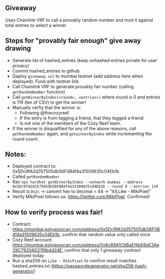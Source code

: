 ## Giveaway 

Uses Chainlink VRF to call a provably random number and mod it against total entries to select a winner

## Steps for "provably fair enough" give away drawing
- Generate list of hashed_entries (keep unhashed entries private for user privacy)
- Commit hashed_entries to github
- Deploy `giveaway.sol` to mumbai testnet (add address here when deployed). Fund with testnet link
- Call Chainlink VRF to generate provably fair number (calling `getRandomNumber` function)
- Call `getWinnerByIndex(<round>, <entries>)` where round is 0 and entries is 119 (len of CSV) to get the winner!
- Manually verfiy that the winner is:
	- Following @thecozyreef
	- If the entry is from tagging a friend, that they tagged a friend
	- Is not one of the members of the Cozy Reef team.
- If the winner is disqualified for any of the above reasons, call `getRandomNumber` again, and `getwinnerByIndex` while incrementing the round count.


## Notes:
- Deployed contract to: 0x5Dc9fA2d357505db56F0B4f4a31509635c04Eb1b
- Called `getRandomNumber`
- Ran `npx hardhat getWinnerByIndex --network mumbai --address 0x5Dc9fA2d357505db56F0B4f4a31509635c04Eb1b --round 0 --entries 119` 
- Result is `0x2c` -> convert hex to decimal = 44 -> "44,Like - MikiPixel"
- Verify MikiPixel follows us: https://twitter.com/MikiPixel. Confirmed!

## How to verify process was fair!

- Contract: https://mumbai.polygonscan.com/address/0x5Dc9fA2d357505db56F0B4f4a31509635c04Eb1b, confirm that random value only called once
- Cozy Reef account: https://mumbai.polygonscan.com/address/0x6c89A1CbBaEf4bE6eE3Ae29C7920AD21f9b4d24E, confirm that only 1 giveaway contract deployed today
- Run a sha256 on `Like - MikiPixel` to confirm result matches hashed_entries.txt (https://passwordsgenerator.net/sha256-hash-generator/)